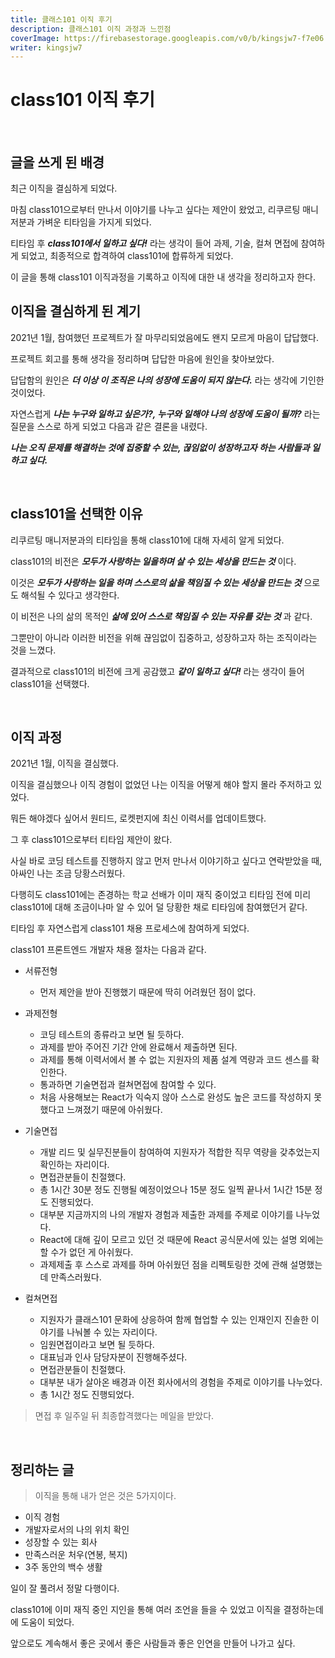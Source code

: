 ```yaml
---
title: 클래스101 이직 후기
description: 클래스101 이직 과정과 느낀점
coverImage: https://firebasestorage.googleapis.com/v0/b/kingsjw7-f7e06.appspot.com/o/images%2Fclass101-logo.jpeg?alt=media&token=5ac85787-a68b-4f9f-a870-78468b5c6b8a
writer: kingsjw7
---
```


# class101 이직 후기

<br>

## 글을 쓰게 된 배경

최근 이직을 결심하게 되었다.

마침 class101으로부터 만나서 이야기를 나누고 싶다는 제안이 왔었고, 리쿠르팅 매니저분과 가벼운 티타임을 가지게 되었다.

티타임 후 **_class101에서 일하고 싶다!_** 라는 생각이 들어 과제, 기술, 컬쳐 면접에 참여하게 되었고, 최종적으로 합격하여 class101에 합류하게 되었다.

이 글을 통해 class101 이직과정을 기록하고 이직에 대한 내 생각을 정리하고자 한다.

## 이직을 결심하게 된 계기
2021년 1월, 참여했던 프로젝트가 잘 마무리되었음에도 왠지 모르게 마음이 답답했다.

프로젝트 회고를 통해 생각을 정리하며 답답한 마음에 원인을 찾아보았다.

답답함의 원인은 **_더 이상 이 조직은 나의 성장에 도움이 되지 않는다._** 라는 생각에 기인한 것이었다.

자연스럽게 **_나는 누구와 일하고 싶은가?, 누구와 일해야 나의 성장에 도움이 될까?_** 라는 질문을 스스로 하게 되었고 다음과 같은 결론을 내렸다.

**_나는 오직 문제를 해결하는 것에 집중할 수 있는, 끊임없이 성장하고자 하는 사람들과 일하고 싶다._**

<br>

## class101을 선택한 이유
리쿠르팅 매니저분과의 티타임을 통해 class101에 대해 자세히 알게 되었다.

class101의 비전은 **_모두가 사랑하는 일을하며 살 수 있는 세상을 만드는 것_** 이다.

이것은 **_모두가 사랑하는 일을 하며 스스로의 삶을 책임질 수 있는 세상을 만드는 것_** 으로도 해석될 수 있다고 생각한다.

이 비전은 나의 삶의 목적인 **_삶에 있어 스스로 책임질 수 있는 자유를 갖는 것_** 과 같다.

그뿐만이 아니라 이러한 비전을 위해 끊임없이 집중하고, 성장하고자 하는 조직이라는 것을 느꼈다.

결과적으로 class101의 비전에 크게 공감했고 **_같이 일하고 싶다!_** 라는 생각이 들어 class101을 선택했다.

<br>

## 이직 과정
2021년 1월, 이직을 결심했다.

이직을 결심했으나 이직 경험이 없었던 나는 이직을 어떻게 해야 할지 몰라 주저하고 있었다.

뭐든 해야겠다 싶어서 원티드, 로켓펀지에 최신 이력서를 업데이트했다.

그 후 class101으로부터 티타임 제안이 왔다.

사실 바로 코딩 테스트를 진행하지 않고 먼저 만나서 이야기하고 싶다고 연락받았을 때, 아싸인 나는 조금 당황스러웠다.

다행히도 class101에는 존경하는 학교 선배가 이미 재직 중이었고 티타임 전에 미리 class101에 대해 조금이나마 알 수 있어 덜 당황한 채로 티타임에 참여했던거 같다.

티타임 후 자연스럽게 class101 채용 프로세스에 참여하게 되었다.

class101 프론트엔드 개발자 채용 절차는 다음과 같다.

- 서류전형
  - 먼저 제안을 받아 진행했기 때문에 딱히 어려웠던 점이 없다.

- 과제전형
  - 코딩 테스트의 종류라고 보면 될 듯하다.
  - 과제를 받아 주어진 기간 안에 완료해서 제출하면 된다.
  - 과제를 통해 이력서에서 볼 수 없는 지원자의 제품 설계 역량과 코드 센스를 확인한다.
  - 통과하면 기술면접과 컬쳐면접에 참여할 수 있다. 
  - 처음 사용해보는 React가 익숙지 않아 스스로 완성도 높은 코드를 작성하지 못했다고 느껴졌기 때문에 아쉬웠다.

- 기술면접
  - 개발 리드 및 실무진분들이 참여하여 지원자가 적합한 직무 역량을 갖추었는지 확인하는 자리이다.
  - 면접관분들이 친절했다.
  - 총 1시간 30분 정도 진행될 예정이었으나 15분 정도 일찍 끝나서 1시간 15분 정도 진행되었다.
  - 대부분 지금까지의 나의 개발자 경험과 제출한 과제를 주제로 이야기를 나누었다.
  - React에 대해 깊이 모르고 있던 것 때문에 React 공식문서에 있는 설명 외에는 할 수가 없던 게 아쉬웠다.
  - 과제제출 후 스스로 과제를 하며 아쉬웠던 점을 리펙토링한 것에 관해 설명했는데 만족스러웠다.

- 컬쳐면접
  - 지원자가 클래스101 문화에 상응하여 함께 협업할 수 있는 인재인지 진솔한 이야기를 나눠볼 수 있는 자리이다.
  - 임원면접이라고 보면 될 듯하다.
  - 대표님과 인사 담당자분이 진행해주셨다.
  - 면접관분들이 친절했다.
  - 대부분 내가 살아온 배경과 이전 회사에서의 경험을 주제로 이야기를 나누었다.
  - 총 1시간 정도 진행되었다.

> 면접 후 일주일 뒤 최종합격했다는 메일을 받았다.

<br>

## 정리하는 글
> 이직을 통해 내가 얻은 것은 5가지이다.

- 이직 경험
- 개발자로서의 나의 위치 확인
- 성장할 수 있는 회사
- 만족스러운 처우(연봉, 복지)
- 3주 동안의 백수 생활

일이 잘 풀려서 정말 다행이다.

class101에 이미 재직 중인 지인을 통해 여러 조언을 들을 수 있었고 이직을 결정하는데에 도움이 되었다.

앞으로도 계속해서 좋은 곳에서 좋은 사람들과 좋은 인연을 만들어 나가고 싶다.



